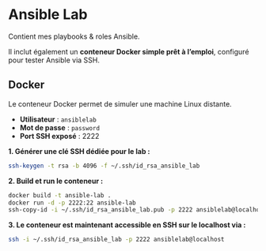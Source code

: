 # Ansible Lab

Contient mes playbooks & roles Ansible.  
  
Il inclut également un **conteneur Docker simple prêt à l’emploi**, configuré pour tester Ansible via SSH.

## Docker

Le conteneur Docker permet de simuler une machine Linux distante.

- **Utilisateur** : `ansiblelab`  
- **Mot de passe** : `password`  
- **Port SSH exposé** : 2222

**1. Générer une clé SSH dédiée pour le lab :**
```bash
ssh-keygen -t rsa -b 4096 -f ~/.ssh/id_rsa_ansible_lab
```

**2. Build et run le conteneur :**
```bash
docker build -t ansible-lab .
docker run -d -p 2222:22 ansible-lab
ssh-copy-id -i ~/.ssh/id_rsa_ansible_lab.pub -p 2222 ansiblelab@localhost
```

**3. Le conteneur est maintenant accessible en SSH sur le localhost via :**
```bash
ssh -i ~/.ssh/id_rsa_ansible_lab -p 2222 ansiblelab@localhost
```